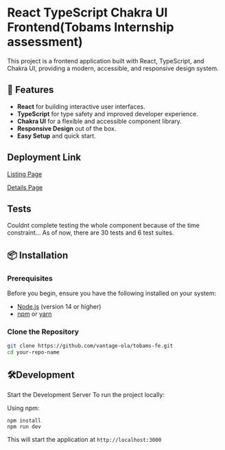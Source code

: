 # React TypeScript Chakra UI Frontend(Tobams Internship assessment)

This project is a frontend application built with React, TypeScript, and Chakra UI, providing a modern, accessible, and responsive design system.

## 🚀 Features

- **React** for building interactive user interfaces.
- **TypeScript** for type safety and improved developer experience.
- **Chakra UI** for a flexible and accessible component library.
- **Responsive Design** out of the box.
- **Easy Setup** and quick start.

## Deployment Link

[Listing Page](https://tobams-ola-submission.vercel.app)

[Details Page](https://tobams-ola-submission.vercel.app/details)

## Tests

Couldnt complete testing the whole component because of the time constraint... As of now, there are 30 tests and 6 test suites.

## 📦 Installation

### Prerequisites

Before you begin, ensure you have the following installed on your system:

- [Node.js](https://nodejs.org/) (version 14 or higher)
- [npm](https://www.npmjs.com/) or [yarn](https://yarnpkg.com/)

### Clone the Repository

```bash
git clone https://github.com/vantage-ola/tobams-fe.git
cd your-repo-name
```

## 🛠️Development

Start the Development Server
To run the project locally:

Using npm:

```
npm install
npm run dev
```

This will start the application at `http://localhost:3000`
